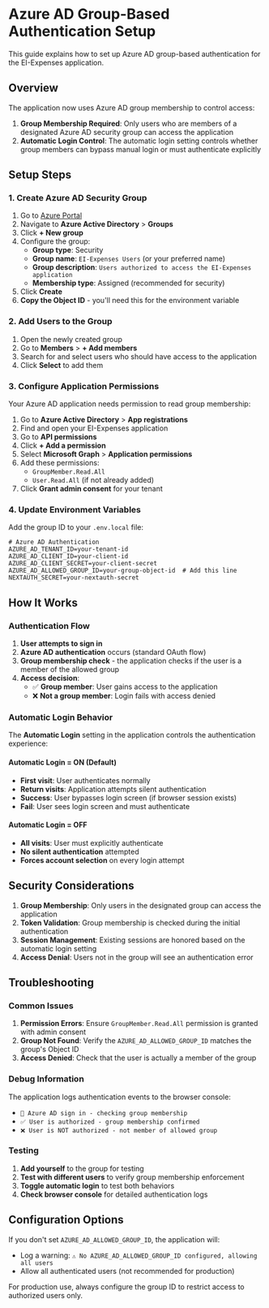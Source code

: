 # Azure AD Group-Based Authentication Setup

This guide explains how to set up Azure AD group-based authentication for the EI-Expenses application.

## Overview

The application now uses Azure AD group membership to control access:

1. **Group Membership Required**: Only users who are members of a designated Azure AD security group can access the application
2. **Automatic Login Control**: The automatic login setting controls whether group members can bypass manual login or must authenticate explicitly

## Setup Steps

### 1. Create Azure AD Security Group

1. Go to [Azure Portal](https://portal.azure.com)
2. Navigate to **Azure Active Directory** > **Groups**
3. Click **+ New group**
4. Configure the group:
   - **Group type**: Security
   - **Group name**: `EI-Expenses Users` (or your preferred name)
   - **Group description**: `Users authorized to access the EI-Expenses application`
   - **Membership type**: Assigned (recommended for security)
5. Click **Create**
6. **Copy the Object ID** - you'll need this for the environment variable

### 2. Add Users to the Group

1. Open the newly created group
2. Go to **Members** > **+ Add members**
3. Search for and select users who should have access to the application
4. Click **Select** to add them

### 3. Configure Application Permissions

Your Azure AD application needs permission to read group membership:

1. Go to **Azure Active Directory** > **App registrations**
2. Find and open your EI-Expenses application
3. Go to **API permissions**
4. Click **+ Add a permission**
5. Select **Microsoft Graph** > **Application permissions**
6. Add these permissions:
   - `GroupMember.Read.All`
   - `User.Read.All` (if not already added)
7. Click **Grant admin consent** for your tenant

### 4. Update Environment Variables

Add the group ID to your `.env.local` file:

```env
# Azure AD Authentication
AZURE_AD_TENANT_ID=your-tenant-id
AZURE_AD_CLIENT_ID=your-client-id
AZURE_AD_CLIENT_SECRET=your-client-secret
AZURE_AD_ALLOWED_GROUP_ID=your-group-object-id  # Add this line
NEXTAUTH_SECRET=your-nextauth-secret
```

## How It Works

### Authentication Flow

1. **User attempts to sign in**
2. **Azure AD authentication** occurs (standard OAuth flow)
3. **Group membership check** - the application checks if the user is a member of the allowed group
4. **Access decision**:
   - ✅ **Group member**: User gains access to the application
   - ❌ **Not a group member**: Login fails with access denied

### Automatic Login Behavior

The **Automatic Login** setting in the application controls the authentication experience:

#### Automatic Login = ON (Default)
- **First visit**: User authenticates normally
- **Return visits**: Application attempts silent authentication
- **Success**: User bypasses login screen (if browser session exists)
- **Fail**: User sees login screen and must authenticate

#### Automatic Login = OFF
- **All visits**: User must explicitly authenticate
- **No silent authentication** attempted
- **Forces account selection** on every login attempt

## Security Considerations

1. **Group Membership**: Only users in the designated group can access the application
2. **Token Validation**: Group membership is checked during the initial authentication
3. **Session Management**: Existing sessions are honored based on the automatic login setting
4. **Access Denial**: Users not in the group will see an authentication error

## Troubleshooting

### Common Issues

1. **Permission Errors**: Ensure `GroupMember.Read.All` permission is granted with admin consent
2. **Group Not Found**: Verify the `AZURE_AD_ALLOWED_GROUP_ID` matches the group's Object ID
3. **Access Denied**: Check that the user is actually a member of the group

### Debug Information

The application logs authentication events to the browser console:

- `🔐 Azure AD sign in - checking group membership`
- `✅ User is authorized - group membership confirmed`
- `❌ User is NOT authorized - not member of allowed group`

### Testing

1. **Add yourself** to the group for testing
2. **Test with different users** to verify group membership enforcement
3. **Toggle automatic login** to test both behaviors
4. **Check browser console** for detailed authentication logs

## Configuration Options

If you don't set `AZURE_AD_ALLOWED_GROUP_ID`, the application will:
- Log a warning: `⚠️ No AZURE_AD_ALLOWED_GROUP_ID configured, allowing all users`
- Allow all authenticated users (not recommended for production)

For production use, always configure the group ID to restrict access to authorized users only.